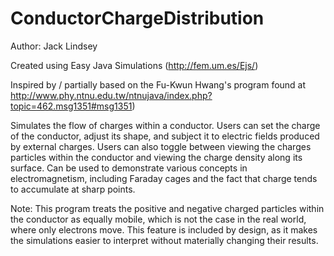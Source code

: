 # ConductorChargeDistribution

Author: Jack Lindsey

Created using Easy Java Simulations (http://fem.um.es/Ejs/)

Inspired by / partially based on the Fu-Kwun Hwang's program found at http://www.phy.ntnu.edu.tw/ntnujava/index.php?topic=462.msg1351#msg1351)

Simulates the flow of charges within a conductor.  Users can set the charge of the conductor, adjust its shape, and subject it to electric fields produced by external charges.  Users can also toggle between viewing the charges particles within the conductor and viewing the charge density along its surface.  Can be used to demonstrate various concepts in electromagnetism, including Faraday cages and the fact that charge tends to accumulate at sharp points.

Note: This program treats the positive and negative charged particles within the conductor as equally mobile, which is not the case in the real world, where only electrons move.  This feature is included by design, as it makes the simulations easier to interpret without materially changing their results.
